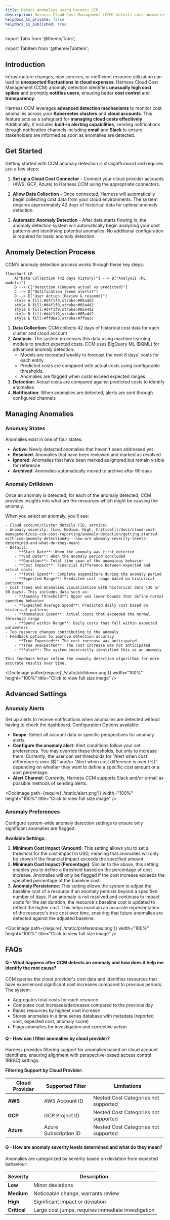 ```yaml
---
title: Detect Anomalies using Harness CCM
description: Harness Cloud Cost Management (CCM) detects cost anomalies for your Kubernetes clusters and cloud accounts. Cloud cost anomaly detection can be used as a tool to keep cloud costs under control.
helpdocs_is_private: false
helpdocs_is_published: true
---
```


import Tabs from '@theme/Tabs';

import TabItem from '@theme/TabItem';


## Introduction

Infrastructure changes, new services, or inefficient resource utilization can lead to **unexpected fluctuations in cloud expenses**. Harness Cloud Cost Management (CCM) anomaly detection identifies **unusually high cost spikes** and promptly **notifies users**, ensuring better **cost control** and **transparency**.

Harness CCM leverages **advanced detection mechanisms** to monitor cost anomalies across your **Kubernetes clusters** and **cloud accounts**. This feature acts as a safeguard for **managing cloud costs effectively**. Additionally, it includes **built-in alerting capabilities**, sending notifications through notification channels including **email** and **Slack** to ensure stakeholders are informed as soon as anomalies are detected.

<DocVideo src="https://app.tango.us/app/embed/492131d4-a5ea-45e2-bf96-654db9ddf2f1?skipCover=false&defaultListView=false&skipBranding=false&makeViewOnly=true&hideAuthorAndDetails=true" title="Anomaly Detection in Harness CCM" />

## Get Started

Getting started with CCM anomaly detection is straightforward and requires just a few steps:

1. **Set up a Cloud Cost Connector** - Connect your cloud provider accounts (AWS, GCP, Azure) to Harness CCM using the appropriate connectors.

2. **Allow Data Collection** - Once connected, Harness will automatically begin collecting cost data from your cloud environments. The system requires approximately 42 days of historical data for optimal anomaly detection.

3. **Automatic Anomaly Detection** - After data starts flowing in, the anomaly detection system will automatically begin analyzing your cost patterns and identifying potential anomalies. No additional configuration is required for basic anomaly detection.

## Anomaly Detection Process 

CCM's anomaly detection process works through these key steps:

```mermaid
flowchart LR
    A["Data Collection (42 days history)"] --> B["Analysis (ML models)"] 
    B --> C["Detection (Compare actual vs predicted)"] 
    C --> D["Notification (Send alerts)"] 
    D --> E["User Action (Review & respond)"]
    style A fill:#d4f1f9,stroke:#05a4d2
    style B fill:#d4f1f9,stroke:#05a4d2
    style C fill:#d4f1f9,stroke:#05a4d2
    style D fill:#d4f1f9,stroke:#05a4d2
    style E fill:#ffd6a5,stroke:#ff9a3c
```

1. **Data Collection**: CCM collects 42 days of historical cost data for each cluster and cloud account
2. **Analysis**: The system processes this data using machine learning models to predict expected costs. CCM uses BigQuery ML (BQML) for advanced anomaly detection:
    -  Models are recreated weekly to forecast the next 8 days' costs for each entity.
    - Predicted costs are compared with actual costs using configurable thresholds.
    - Anomalies are flagged when costs exceed expected ranges.
3. **Detection**: Actual costs are compared against predicted costs to identify anomalies
4. **Notification**: When anomalies are detected, alerts are sent through configured channels

## Managing Anomalies

### Anomaly States

Anomalies exist in one of four states:

- **Active**: Newly detected anomalies that haven't been addressed yet
- **Resolved**: Anomalies that have been reviewed and marked as resolved
- **Ignored**: Anomalies that have been marked as ignored but remain visible for reference
- **Archived**: Anomalies automatically moved to archive after 90 days

### Anomaly Drilldown

Once an anomaly is detected, for each of the anomaly detected, CCM provides insights into what are the resources which might be causing the anomaly. 

When you select an anomaly, you'll see:

    - Cloud account/cluster details (ID, service)
    - Anomaly severity: [Low, Medium, High, Critical](/docs/cloud-cost-management/use-ccm-cost-reporting/anomaly-detection/getting-started-with-ccm-anomaly-detection#q---how-are-anomaly-severity-levels-determined-and-what-do-they-mean)
    - Details:
        - **Start Date**: When the anomaly was first detected
        - **End Date**: When the anomaly period concluded
        - **Duration**: Total time span of the anomalous behavior
        - **Cost Impact**: Financial difference between expected and actual costs
        - **Total Spend**: Complete expenditure during the anomaly period
        - **Expected Range**: Predicted cost range based on historical patterns
    - Cost Trend and Anomalies visualization with historical data (30 or 90 days). This includes data such as:
        - **Anomaly Threshold**: Upper and lower bounds that define normal spending behavior
        - **Expected Average Spend**: Predicted daily cost based on historical patterns
        - **Anomalous Spend**: Actual costs that exceeded the normal threshold range
        - **Spend within Range**: Daily costs that fall within expected parameters
    - Top resource changes contributing to the anomaly
    - Feedback options to improve detection accuracy:
        - **True Expected**: The cost increase was anticipated
        - **True Unexpected**: The cost increase was not anticipated
        - **False**: The system incorrectly identified this as an anomaly

    This feedback helps refine the anomaly detection algorithms for more accurate results over time.


<Tabs>
<TabItem value="screenshot" label="UI Image" default>

<DocImage path={require('./static/drilldown.png')} width="100%" height="100%" title="Click to view full size image" />


</TabItem>
<TabItem value="video" label="Interactive Walkthrough">

<DocVideo src="https://app.tango.us/app/embed/c2f0d526-f77e-4303-be51-a98c4bf2de88?skipCover=false&defaultListView=false&skipBranding=false&makeViewOnly=true&hideAuthorAndDetails=true" title="Anomaly Drilldown" />

</TabItem>
</Tabs>

## Advanced Settings

### Anomaly Alerts

Set up alerts to receive notifications when anomalies are detected without having to check the dashboard. Configuration Options available:

- **Scope**: Select all account data or specific perspectives for anomaly alerts. 
- **Configure the anomaly alert**: Alert conditions follow your set preferences. You may override these thresholds, but only to increase them. Currently, the user can set thresholds for “Alert when cost difference is over ($)” and/or “Alert when cost difference is over (%)” depending on whether they want to define a specific cost amount or a cost percentage.
- **Alert Channel**: Currently, Harness CCM supports Slack and/or e-mail as possible methods of sending alerts.

<Tabs>
<TabItem value="screenshot" label="UI Image" default>

<DocImage path={require('./static/alert.png')} width="100%" height="100%" title="Click to view full size image" />

</TabItem>
<TabItem value="video" label="Interactive Walkthrough">

<DocVideo src="https://app.tango.us/app/embed/3536272f-5e99-4280-a983-81f710de4199?skipCover=false&defaultListView=false&skipBranding=false&makeViewOnly=true&hideAuthorAndDetails=true" title="Anomaly Alerts" />

</TabItem>
</Tabs>

### Anomaly Preferences
Configure system-wide anomaly detection settings to ensure only significant anomalies are flagged:

**Available Settings:**

1. **Minimum Cost Impact (Amount)**: This setting allows you to set a threshold for the cost impact in USD, meaning that anomalies will only be shown if the financial impact exceeds the specified amount.
2. **Minimum Cost Impact (Percentage)**: Similar to the above, this setting enables you to define a threshold based on the percentage of cost increase. Anomalies will only be flagged if the cost increase exceeds the specified percentage of the baseline cost.
3. **Anomaly Persistence**: This setting allows the system to adjust the baseline cost of a resource if an anomaly persists beyond a specified number of days. If an anomaly is not resolved and continues to impact costs for the set duration, the resource's baseline cost is updated to reflect the higher cost. This helps maintain an accurate representation of the resource's true cost over time, ensuring that future anomalies are detected against the adjusted baseline.

<Tabs>
<TabItem value="screenshot" label="UI Image" default>

<DocImage path={require('./static/preferences.png')} width="100%" height="100%" title="Click to view full size image" />

</TabItem>
<TabItem value="video" label="Interactive Walkthrough">

<DocVideo src="https://app.tango.us/app/embed/1ccb1269-f454-40cc-876e-cb4ab0301896?skipCover=false&defaultListView=false&skipBranding=false&makeViewOnly=true&hideAuthorAndDetails=true" title="Anomaly Preferences" />

</TabItem>
</Tabs>

## FAQs

#### Q - What happens after CCM detects an anomaly and how does it help me identify the root cause?

CCM queries the cloud provider's cost data and identifies resources that have experienced significant cost increases compared to previous periods. The system:

- Aggregates total costs for each resource
- Computes cost increases/decreases compared to the previous day
- Ranks resources by highest cost increase
- Stores anomalies in a time series database with metadata (reported cost, expected cost, anomaly score)
- Flags anomalies for investigation and corrective action

#### Q -  How can I filter anomalies by cloud provider?

Harness provides filtering support for anomalies based on cloud account identifiers, ensuring alignment with perspective-based access control (RBAC) settings.

**Filtering Support by Cloud Provider:**

| Cloud Provider | Supported Filter | Limitations |
|----------------|------------------|-------------|
| **AWS** | AWS Account ID | Nested Cost Categories not supported |
| **GCP** | GCP Project ID | Nested Cost Categories not supported |
| **Azure** | Azure Subscription ID | Nested Cost Categories not supported |


#### Q - How are anomaly severity levels determined and what do they mean?

Anomalies are categorized by severity based on deviation from expected behaviour:

| Severity | Description |
|----------|-------------|
| **Low** | Minor deviations |
| **Medium** | Noticeable change, warrants review |
| **High** | Significant impact or deviation |
| **Critical** | Large cost jumps, requires immediate investigation |